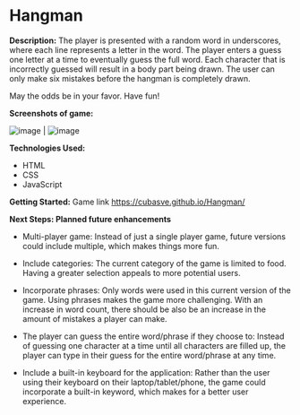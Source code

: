 # Hangman

**Description:**
The player is presented with a random word in underscores, where each line represents a letter in the word.
The player enters a guess one letter at a time to eventually guess the full word. 
Each character that is incorrectly guessed will result in a body part being drawn. 
The user can only make six mistakes before the hangman is completely drawn. 

May the odds be in your favor.
Have fun!


**Screenshots of game:**


![image](https://user-images.githubusercontent.com/62129720/83155621-6a480280-a0cf-11ea-9a3e-9da74d104d3d.png) | ![image](https://user-images.githubusercontent.com/62129720/83155964-cf9bf380-a0cf-11ea-83d4-ca018947a7bd.png)


**Technologies Used:**
- HTML
- CSS
- JavaScript


**Getting Started:** Game link
https://cubasve.github.io/Hangman/


**Next Steps: Planned future enhancements**
- Multi-player game: Instead of just a single player game, future versions could include multiple, which makes things more fun.

- Include categories: The current category of the game is limited to food. Having a greater selection appeals to more potential users.

- Incorporate phrases: Only words were used in this current version of the game. Using phrases makes the game more challenging. With an increase in word count, there should be also be an increase in the amount of mistakes a player can make.

- The player can guess the entire word/phrase if they choose to: Instead of guessing one character at a time until all characters are filled up, the player can type in their guess for the entire word/phrase at any time. 

- Include a built-in keyboard for the application: Rather than the user using their keyboard on their laptop/tablet/phone, the game could incorporate a built-in keyword, which makes for a better user experience.



